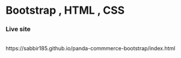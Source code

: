# Bootstrap , HTML , CSS

### Live site <br>
<br>
https://sabbir185.github.io/panda-commmerce-bootstrap/index.html
